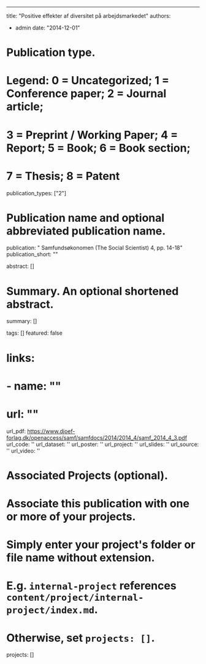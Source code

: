 
---
title: "Positive effekter af diversitet på arbejdsmarkedet"
authors:
- admin
date: "2014-12-01"

# Publication type.
# Legend: 0 = Uncategorized; 1 = Conference paper; 2 = Journal article;
# 3 = Preprint / Working Paper; 4 = Report; 5 = Book; 6 = Book section;
# 7 = Thesis; 8 = Patent
publication_types: ["2"]

# Publication name and optional abbreviated publication name.
publication: "	Samfundsøkonomen (The Social Scientist) 4, pp. 14-18"
publication_short: ""

abstract: []

# Summary. An optional shortened abstract.
summary: []

tags: []
featured: false

# links:
# - name: ""
#   url: ""
url_pdf: https://www.djoef-forlag.dk/openaccess/samf/samfdocs/2014/2014_4/samf_2014_4_3.pdf
url_code: ''
url_dataset: ''
url_poster: ''
url_project: ''
url_slides: ''
url_source: ''
url_video: ''

# Associated Projects (optional).
#   Associate this publication with one or more of your projects.
#   Simply enter your project's folder or file name without extension.
#   E.g. `internal-project` references `content/project/internal-project/index.md`.
#   Otherwise, set `projects: []`.
projects: []
